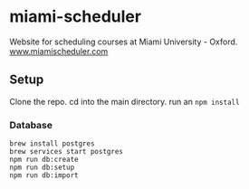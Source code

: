 # miami-scheduler
Website for scheduling courses at Miami University - Oxford. www.miamischeduler.com

## Setup
Clone the repo.
cd into the main directory.
run an `npm install`
### Database
```
brew install postgres
brew services start postgres
npm run db:create
npm run db:setup
npm run db:import
```
